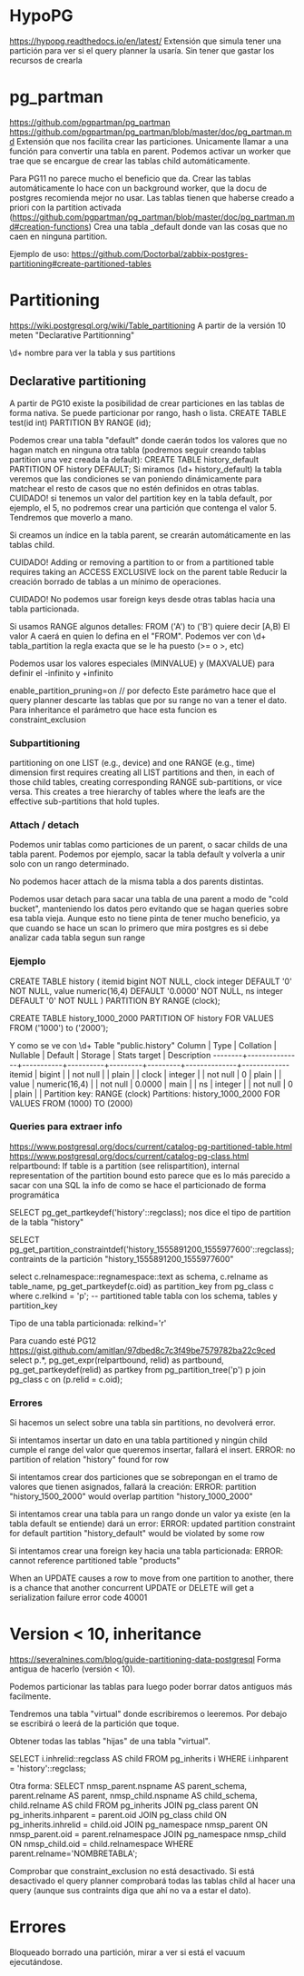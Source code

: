 # HypoPG
https://hypopg.readthedocs.io/en/latest/
Extensión que simula tener una partición para ver si el query planner la usaría. Sin tener que gastar los recursos de crearla

# pg_partman
https://github.com/pgpartman/pg_partman
https://github.com/pgpartman/pg_partman/blob/master/doc/pg_partman.md
Extensión que nos facilita crear las particiones.
Unicamente llamar a una función para convertir una tabla en parent.
Podemos activar un worker que trae que se encargue de crear las tablas child automáticamente.

Para PG11 no parece mucho el beneficio que da.
Crear las tablas automáticamente lo hace con un background worker, que la docu de postgres recomienda mejor no usar.
Las tablas tienen que haberse creado a priori con la partition activada (https://github.com/pgpartman/pg_partman/blob/master/doc/pg_partman.md#creation-functions)
Crea una tabla _default donde van las cosas que no caen en ninguna partition.

Ejemplo de uso: https://github.com/Doctorbal/zabbix-postgres-partitioning#create-partitioned-tables



# Partitioning
https://wiki.postgresql.org/wiki/Table_partitioning
A partir de la versión 10 meten "Declarative Partitionning"

\d+ nombre
  para ver la tabla y sus partitions


## Declarative partitioning
A partir de PG10 existe la posibilidad de crear particiones en las tablas de forma nativa.
Se puede particionar por rango, hash o lista.
CREATE TABLE test(id int) PARTITION BY RANGE (id);

Podemos crear una tabla "default" donde caerán todos los valores que no hagan match en ninguna otra tabla (podremos seguir creando tablas partition una vez creada la default):
CREATE TABLE history_default PARTITION OF history DEFAULT;
Si miramos (\d+ history_default) la tabla veremos que las condiciones se van poniendo dinámicamente para matchear el resto de casos que no estén definidos en otras tablas.
CUIDADO! si tenemos un valor del partition key en la tabla default, por ejemplo, el 5, no podremos crear una partición que contenga el valor 5. Tendremos que moverlo a mano.

Si creamos un índice en la tabla parent, se crearán automáticamente en las tablas child.

CUIDADO! Adding or removing a partition to or from a partitioned table requires taking an ACCESS EXCLUSIVE lock on the parent table
Reducir la creación borrado de tablas a un mínimo de operaciones.

CUIDADO! No podemos usar foreign keys desde otras tablas hacia una tabla particionada.


Si usamos RANGE algunos detalles:
FROM ('A') to ('B')  quiere decir [A,B)
El valor A caerá en quien lo defina en el "FROM".
Podemos ver con \d+ tabla_partition la regla exacta que se le ha puesto (>= o >, etc)

Podemos usar los valores especiales (MINVALUE) y (MAXVALUE) para definir el -infinito y +infinito


enable_partition_pruning=on  // por defecto
Este parámetro hace que el query planner descarte las tablas que por su range no van a tener el dato.
Para inheritance el parámetro que hace esta funcion es constraint_exclusion


### Subpartitioning
partitioning on one LIST (e.g., device) and one RANGE (e.g., time) dimension first requires creating all LIST partitions and then, in each of those child tables, creating corresponding RANGE sub-partitions, or vice versa. This creates a tree hierarchy of tables where the leafs are the effective sub-partitions that hold tuples.


### Attach / detach
Podemos unir tablas como particiones de un parent, o sacar childs de una tabla parent.
Podemos por ejemplo, sacar la tabla default y volverla a unir solo con un rango determinado.

No podemos hacer attach de la misma tabla a dos parents distintas.

Podemos usar detach para sacar una tabla de una parent a modo de "cold bucket", manteniendo los datos pero evitando que se hagan queries sobre esa tabla vieja.
Aunque esto no tiene pinta de tener mucho beneficio, ya que cuando se hace un scan lo primero que mira postgres es si debe analizar cada tabla segun sun range


### Ejemplo
CREATE TABLE history (
  itemid                   bigint                                    NOT NULL,
  clock                    integer         DEFAULT '0'               NOT NULL,
  value                    numeric(16,4)   DEFAULT '0.0000'          NOT NULL,
  ns                       integer         DEFAULT '0'               NOT NULL
) PARTITION BY RANGE (clock);

CREATE TABLE history_1000_2000 PARTITION OF history FOR VALUES FROM ('1000') to ('2000');

Y como se ve con \d+
                                     Table "public.history"
 Column |     Type      | Collation | Nullable | Default | Storage | Stats target | Description
--------+---------------+-----------+----------+---------+---------+--------------+-------------
 itemid | bigint        |           | not null |         | plain   |              |
 clock  | integer       |           | not null | 0       | plain   |              |
 value  | numeric(16,4) |           | not null | 0.0000  | main    |              |
 ns     | integer       |           | not null | 0       | plain   |              |
Partition key: RANGE (clock)
Partitions: history_1000_2000 FOR VALUES FROM (1000) TO (2000)



### Queries para extraer info
https://www.postgresql.org/docs/current/catalog-pg-partitioned-table.html
https://www.postgresql.org/docs/current/catalog-pg-class.html
  relpartbound: If table is a partition (see relispartition), internal representation of the partition bound
  esto parece que es lo más parecido a sacar con una SQL la info de como se hace el particionado de forma programática


SELECT pg_get_partkeydef('history'::regclass);
  nos dice el tipo de partition de la tabla "history"

SELECT pg_get_partition_constraintdef('history_1555891200_1555977600'::regclass);
  contraints de la partición "history_1555891200_1555977600"

select c.relnamespace::regnamespace::text as schema,
       c.relname as table_name,
       pg_get_partkeydef(c.oid) as partition_key
from   pg_class c
where  c.relkind = 'p';  -- partitioned table
  tabla con los schema, tables y partition_key

Tipo de una tabla particionada: relkind='r'

Para cuando esté PG12
https://gist.github.com/amitlan/97dbed8c7c3f49be7579782ba22c9ced
select  p.*,
        pg_get_expr(relpartbound, relid) as partbound,
        pg_get_partkeydef(relid) as partkey
from    pg_partition_tree('p') p join
        pg_class c on (p.relid = c.oid);




### Errores
Si hacemos un select sobre una tabla sin partitions, no devolverá error.

Si intentamos insertar un dato en una tabla partitioned y ningún child cumple el range del valor que queremos insertar, fallará el insert.
  ERROR:  no partition of relation "history" found for row

Si intentamos crear dos particiones que se sobrepongan en el tramo de valores que tienen asignados, fallará la creación:
  ERROR:  partition "history_1500_2000" would overlap partition "history_1000_2000"

Si intentamos crear una tabla para un rango donde un valor ya existe (en la tabla default se entiende) dará un error:
  ERROR:  updated partition constraint for default partition "history_default" would be violated by some row

Si intentamos crear una foreign key hacia una tabla particionada:
  ERROR:  cannot reference partitioned table "products"

When an UPDATE causes a row to move from one partition to another, there is a chance that another concurrent UPDATE or DELETE will get a serialization failure error
  code 40001




# Version < 10, inheritance
https://severalnines.com/blog/guide-partitioning-data-postgresql
Forma antigua de hacerlo (versión < 10).



Podemos particionar las tablas para luego poder borrar datos antiguos más facilmente.

Tendremos una tabla "virtual" donde escribiremos o leeremos. Por debajo se escribirá o leerá de la partición que toque.

Obtener todas las tablas "hijas" de una tabla "virtual".

SELECT i.inhrelid::regclass AS child
FROM   pg_inherits i
WHERE  i.inhparent = 'history'::regclass;

Otra forma:
SELECT
    nmsp_parent.nspname AS parent_schema,
    parent.relname      AS parent,
    nmsp_child.nspname  AS child_schema,
    child.relname       AS child
FROM pg_inherits
    JOIN pg_class parent            ON pg_inherits.inhparent = parent.oid
    JOIN pg_class child             ON pg_inherits.inhrelid   = child.oid
    JOIN pg_namespace nmsp_parent   ON nmsp_parent.oid  = parent.relnamespace
    JOIN pg_namespace nmsp_child    ON nmsp_child.oid   = child.relnamespace
WHERE parent.relname='NOMBRETABLA';


Comprobar que constraint_exclusion no está desactivado.
Si está desactivado el query planner comprobará todas las tablas child al hacer una query (aunque sus contraints diga que ahí no va a estar el dato).


# Errores
Bloqueado borrado una partición, mirar a ver si está el vacuum ejecutándose.
